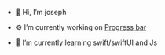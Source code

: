 - 👋 Hi, I’m joseph

- ⚙️ I’m currently working on [Progress bar](https://i.stack.imgur.com/MQVM7.png)

- 📖 I’m currently learning swift/swiftUI and Js
